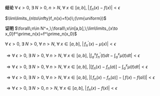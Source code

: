 **结论**
$\forall\;\epsilon>0,\;\exists\;N>0,\;n>N,\;\forall\;x\in[a,b],\;|\,f_n(x)-f(x)|<\epsilon$

$\lim\limits_{n\to\infty}f_n(x)=f(x)\;(\rm{uniform})$

**证明**
$\forall\;n\in N^+,\;\forall\;x\in[a,b],\;\lim\limits_{x\to x_0}f^\prime_n(x)=f^\prime_n(x_0)$

$\forall\;\epsilon>0,\;\exists\;N>0,\;\forall\;n>N,\;\forall\;x\in[a,b],\;\left|\,f^\prime_n(x)-\mu(x)\right|<\epsilon$

$\Rightarrow\forall\;\epsilon>0,\;\exists\;N>0,\;\forall\;n>N,\;\forall\;x\in[a,b],\;\left|\int_a^xf^\prime_n(t)dt-\int_a^x\mu(t)dt\right|<\epsilon$

$\Rightarrow\forall\;\epsilon>0,\;\exists\;N>0,\;\forall\;n>N,\;\forall\;x\in[a,b],\;\left|[f_n(x)-f_n(a)]-\int_a^x\mu(t)dt\right|<\epsilon$

$\Rightarrow\forall\;\epsilon>0,\;\exists\;N>0,\;\forall\;n>N,\;\forall\;x\in[a,b],\;\left|[\,f_n(x)-f_n(a)]-[\,f(x)-f(a)]\right|<\epsilon$

$\Rightarrow\forall\;\epsilon>0,\;\exists\;N>0,\;n>N,\;\forall\;x\in[a,b],\;|\,f_n(x)-f(x)|<\epsilon$
